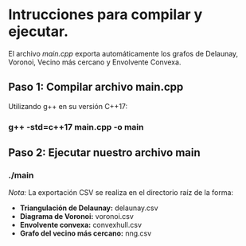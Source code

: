 # Intrucciones para compilar y ejecutar.
El archivo _main.cpp_ exporta automáticamente los grafos de Delaunay, Voronoi, Vecino más cercano y Envolvente Convexa.
## Paso 1: Compilar archivo main.cpp
Utilizando g++ en su versión C++17:
### g++ -std=c++17 main.cpp -o main

## Paso 2: Ejecutar nuestro archivo main
### ./main

_Nota:_ La exportación CSV se realiza en el directorio raíz de la forma:
* <b>Triangulación de Delaunay:</b> delaunay.csv
* <b>Diagrama de Voronoi:</b> voronoi.csv
* <b>Envolvente convexa:</b> convexhull.csv
* <b>Grafo del vecino más cercano:</b> nng.csv
